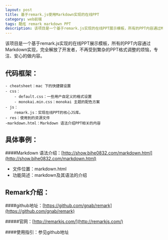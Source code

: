 ```yaml
---
layout: post
title: 基于remark.js使用Markdown实现的在线PPT
category: web前端
tags: 酷炫 remark markdown PPT
description: 该项目是一个基于remark.js实现的在线PPT展示模板，所有的PPT内容通过Markdown实现，完全解放了开发者，不再受到繁杂的PPT格式调整的烦恼，专注、安心的做内容。
---
```


该项目是一个基于remark.js实现的在线PPT展示模板，所有的PPT内容通过Markdown实现，完全解放了开发者，不再受到繁杂的PPT格式调整的烦恼，专注、安心的做内容。


代码框架：
---
	- cheatsheet：mac 下的快捷键设置
	- css：
		- default.css：一些用户自定义的格式设置
		- monokai.min.css：monokai 主题的配色方案
	- js：
		remark.js：实现在线PPT的核心JS库。
	- res：使用到的资源文件
	-markdown.html：Markdown 语法介绍PPT相关的内容

具体事例：
---

####Markdown 语法介绍：[http://show.bihe0832.com/markdown.html](http://show.bihe0832.com/markdown.html)
- 文件位置：markdown.html
- 功能简述：markdown及其语法的介绍


Remark介绍：
---
####github地址：[https://github.com/gnab/remark](https://github.com/gnab/remark)

#####官网：[http://remarkjs.com/](http://remarkjs.com/)

####使用指引：参见github地址
